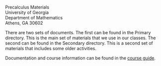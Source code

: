 

Precalculus Materials  
University of Georgia  
Department of Mathematics  
Athens, GA 30602

There are two sets of documents. The first can be found in the Primary directory.
This is the main set of materials that we use in our classes. The second
can be found in the Secondary directory. This is a second set of materials that
includes some older activities.

Documentation and course information can be found in the
[course guide](http://kellyblack.github.io/Precalculus/html/).







